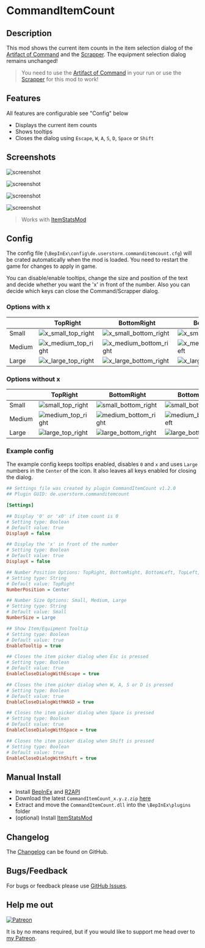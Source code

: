 # CommandItemCount

## Description

This mod shows the current item counts in the item selection dialog of the [Artifact of Command](https://riskofrain2.gamepedia.com/Artifacts) and the [Scrapper](https://riskofrain2.gamepedia.com/Scrapper). The equipment selection dialog remains unchanged!

> You need to use the [Artifact of Command](https://riskofrain2.gamepedia.com/Artifacts) in your run or use the [Scrapper](https://riskofrain2.gamepedia.com/Scrapper) for this mod to work!

## Features

All features are configurable see "Config" below

* Displays the current item counts
* Shows tooltips
* Closes the dialog using `Escape`, `W`, `A`, `S`, `D`, `Space` or `Shift`

## Screenshots

![screenshot](https://raw.githubusercontent.com/Vl4dimyr/CommandItemCount/master/images/sc_white.jpg)

![screenshot](https://raw.githubusercontent.com/Vl4dimyr/CommandItemCount/master/images/sc_scrap.jpg)

![screenshot](https://raw.githubusercontent.com/Vl4dimyr/CommandItemCount/master/images/sc_tooltip.jpg)

![screenshot](https://raw.githubusercontent.com/Vl4dimyr/CommandItemCount/master/images/sc_tooltip_with_stats.jpg)

> Works with [ItemStatsMod](https://thunderstore.io/package/ontrigger/ItemStatsMod/)

## Config

The config file (`\BepInEx\config\de.userstorm.commanditemcount.cfg`) will be crated automatically when the mod is loaded.
You need to restart the game for changes to apply in game.

You can disable/enable tooltips, change the size and position of the text and decide whether you want the 'x' in front of the number.
Also you can decide which keys can close the Command/Scrapper dialog.

### Options with x
|        | TopRight | BottomRight | BottomLeft | TopLeft | Center |
|--------|----------|-------------|------------|---------|--------|
| Small  | ![x_small_top_right](https://raw.githubusercontent.com/Vl4dimyr/CommandItemCount/master/images/options/x_small_top_right.png) | ![x_small_bottom_right](https://raw.githubusercontent.com/Vl4dimyr/CommandItemCount/master/images/options/x_small_bottom_right.png) | ![x_small_bottom_left](https://raw.githubusercontent.com/Vl4dimyr/CommandItemCount/master/images/options/x_small_bottom_left.png) | ![x_small_top_left](https://raw.githubusercontent.com/Vl4dimyr/CommandItemCount/master/images/options/x_small_top_left.png) | ![x_small_center](https://raw.githubusercontent.com/Vl4dimyr/CommandItemCount/master/images/options/x_small_center.png) |
| Medium | ![x_medium_top_right](https://raw.githubusercontent.com/Vl4dimyr/CommandItemCount/master/images/options/x_medium_top_right.png) | ![x_medium_bottom_right](https://raw.githubusercontent.com/Vl4dimyr/CommandItemCount/master/images/options/x_medium_bottom_right.png) | ![x_medium_bottom_left](https://raw.githubusercontent.com/Vl4dimyr/CommandItemCount/master/images/options/x_medium_bottom_left.png) | ![x_medium_top_left](https://raw.githubusercontent.com/Vl4dimyr/CommandItemCount/master/images/options/x_medium_top_left.png) | ![x_medium_center](https://raw.githubusercontent.com/Vl4dimyr/CommandItemCount/master/images/options/x_medium_center.png) |
| Large  | ![x_large_top_right](https://raw.githubusercontent.com/Vl4dimyr/CommandItemCount/master/images/options/x_large_top_right.png) | ![x_large_bottom_right](https://raw.githubusercontent.com/Vl4dimyr/CommandItemCount/master/images/options/x_large_bottom_right.png) | ![x_large_bottom_left](https://raw.githubusercontent.com/Vl4dimyr/CommandItemCount/master/images/options/x_large_bottom_left.png) | ![x_large_top_left](https://raw.githubusercontent.com/Vl4dimyr/CommandItemCount/master/images/options/x_large_top_left.png) | ![x_large_center](https://raw.githubusercontent.com/Vl4dimyr/CommandItemCount/master/images/options/x_large_center.png) |

### Options without x
|        | TopRight | BottomRight | BottomLeft | TopLeft | Center |
|--------|----------|-------------|------------|---------|--------|
| Small  | ![small_top_right](https://raw.githubusercontent.com/Vl4dimyr/CommandItemCount/master/images/options/small_top_right.png) | ![small_bottom_right](https://raw.githubusercontent.com/Vl4dimyr/CommandItemCount/master/images/options/small_bottom_right.png) | ![small_bottom_left](https://raw.githubusercontent.com/Vl4dimyr/CommandItemCount/master/images/options/small_bottom_left.png) | ![small_top_left](https://raw.githubusercontent.com/Vl4dimyr/CommandItemCount/master/images/options/small_top_left.png) | ![small_center](https://raw.githubusercontent.com/Vl4dimyr/CommandItemCount/master/images/options/small_center.png) |
| Medium | ![medium_top_right](https://raw.githubusercontent.com/Vl4dimyr/CommandItemCount/master/images/options/medium_top_right.png) | ![medium_bottom_right](https://raw.githubusercontent.com/Vl4dimyr/CommandItemCount/master/images/options/medium_bottom_right.png) | ![medium_bottom_left](https://raw.githubusercontent.com/Vl4dimyr/CommandItemCount/master/images/options/medium_bottom_left.png) | ![medium_top_left](https://raw.githubusercontent.com/Vl4dimyr/CommandItemCount/master/images/options/medium_top_left.png) | ![medium_center](https://raw.githubusercontent.com/Vl4dimyr/CommandItemCount/master/images/options/medium_center.png) |
| Large  | ![large_top_right](https://raw.githubusercontent.com/Vl4dimyr/CommandItemCount/master/images/options/large_top_right.png) | ![large_bottom_right](https://raw.githubusercontent.com/Vl4dimyr/CommandItemCount/master/images/options/large_bottom_right.png) | ![large_bottom_left](https://raw.githubusercontent.com/Vl4dimyr/CommandItemCount/master/images/options/large_bottom_left.png) | ![large_top_left](https://raw.githubusercontent.com/Vl4dimyr/CommandItemCount/master/images/options/large_top_left.png) | ![large_center](https://raw.githubusercontent.com/Vl4dimyr/CommandItemCount/master/images/options/large_center.png) |

### Example config

The example config keeps tooltips enabled, disables `0` and `x` and uses `Large` numbers in the `Center` of the icon.
It also leaves all keys enabled for closing the dialog.

```ini
## Settings file was created by plugin CommandItemCount v1.2.0
## Plugin GUID: de.userstorm.commanditemcount

[Settings]

## Display '0' or 'x0' if item count is 0
# Setting type: Boolean
# Default value: true
Display0 = false

## Display the 'x' in front of the number
# Setting type: Boolean
# Default value: true
DisplayX = false

## Number Position Options: TopRight, BottomRight, BottomLeft, TopLeft, Center
# Setting type: String
# Default value: TopRight
NumberPosition = Center

## Number Size Options: Small, Medium, Large
# Setting type: String
# Default value: Small
NumberSize = Large

## Show Item/Equipment Tooltip
# Setting type: Boolean
# Default value: true
EnableTooltip = true

## Closes the item picker dialog when Esc is pressed
# Setting type: Boolean
# Default value: true
EnableCloseDialogWithEscape = true

## Closes the item picker dialog when W, A, S or D is pressed
# Setting type: Boolean
# Default value: true
EnableCloseDialogWithWASD = true

## Closes the item picker dialog when Space is pressed
# Setting type: Boolean
# Default value: true
EnableCloseDialogWithSpace = true

## Closes the item picker dialog when Shift is pressed
# Setting type: Boolean
# Default value: true
EnableCloseDialogWithShift = true
```

## Manual Install

- Install [BepInEx](https://thunderstore.io/package/bbepis/BepInExPack/) and [R2API](https://thunderstore.io/package/tristanmcpherson/R2API/)
- Download the latest `CommandItemCount_x.y.z.zip` [here](https://thunderstore.io/package/Vl4dimyr/CommandItemCount/)
- Extract and move the `CommandItemCount.dll` into the `\BepInEx\plugins` folder
- (optional) Install [ItemStatsMod](https://thunderstore.io/package/ontrigger/ItemStatsMod/)

## Changelog

The [Changelog](https://github.com/Vl4dimyr/CommandItemCount/blob/master/CHANGELOG.md) can be found on GitHub.

## Bugs/Feedback

For bugs or feedback please use [GitHub Issues](https://github.com/Vl4dimyr/CommandItemCount/issues).

## Help me out

[![Patreon](https://cdn.iconscout.com/icon/free/png-64/patreon-2752105-2284922.png)](https://www.patreon.com/vl4dimyr)

It is by no means required, but if you would like to support me head over to [my Patreon](https://www.patreon.com/vl4dimyr).
